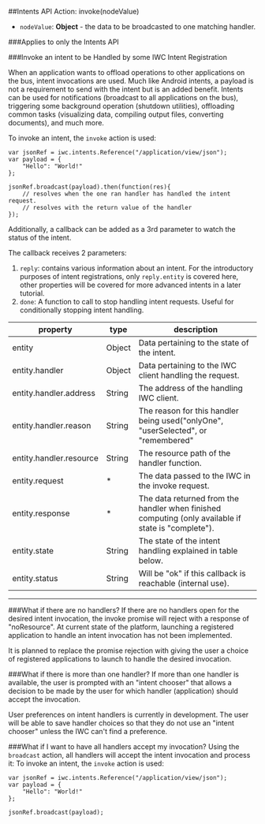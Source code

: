 ##Intents API Action: invoke(nodeValue)
* `nodeValue`: **Object** -  the data to be broadcasted to one matching handler.


###Applies to only the Intents API

###Invoke an intent to be Handled by some IWC Intent Registration

When an application wants to offload operations to other applications on the bus, intent invocations are used. Much like
Android intents, a payload is not a requirement to send with the intent but is an added benefit. Intents can be used
for notifications (broadcast to all applications on the bus), triggering some background operation (shutdown utilities),
offloading common tasks (visualizing data, compiling output files, converting documents), and much more.


To invoke an intent, the `invoke` action is used:
```
var jsonRef = iwc.intents.Reference("/application/view/json");
var payload = {
    "Hello": "World!"
};

jsonRef.broadcast(payload).then(function(res){
    // resolves when the one ran handler has handled the intent request.
    // resolves with the return value of the handler
});
```

Additionally, a callback can be added as a 3rd parameter to watch the status of the intent.

The callback receives 2 parameters:
 1. `reply`: contains various information about an intent. For the introductory purposes of intent registrations, only
 `reply.entity` is covered here, other properties will be covered for more advanced intents in a later tutorial.
 2. `done`: A function to call to stop handling intent requests. Useful for conditionally stopping intent handling.

| property | type   | description                                |
|----------|--------|--------------------------------------------|
| entity   | Object | Data pertaining to the state of the intent.|
| entity.handler| Object| Data pertaining to the IWC client handling the request.|
| entity.handler.address| String| The address of the handling IWC client.|
| entity.handler.reason| String| The reason for this handler being used("onlyOne", "userSelected", or "remembered"|
| entity.handler.resource| String| The resource path of the handler function.|
| entity.request| * | The data passed to the IWC in the invoke request.|
| entity.response | * | The data returned from the handler when finished computing (only available if state is "complete").|
| entity.state | String | The state of the intent handling explained in table below.|
| entity.status | String | Will be "ok" if this callback is reachable (internal use).|

***

###What if there are no handlers?
If there are no handlers open for the desired intent invocation, the invoke promise will reject with a response of
"noResource". At current state of the platform, launching a registered application to handle an intent invocation has
not been implemented.

It is planned to replace the promise rejection with giving the user a choice of registered applications to launch to
handle the desired invocation.

###What if there is more than one handler?
If more than one handler is available, the user is prompted with an "intent chooser" that allows a decision to be made
by the user for which handler (application) should accept the invocation.

User preferences on intent handlers is currently in development. The user will be able to save handler choices so that
they do not use an "intent chooser" unless the IWC can't find a preference.

###What if I want to have all handlers accept my invocation?
Using the `broadcast` action, all handlers will accept the intent invocation and process it:
To invoke an intent, the `invoke` action is used:
```
var jsonRef = iwc.intents.Reference("/application/view/json");
var payload = {
    "Hello": "World!"
};

jsonRef.broadcast(payload);
```
